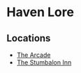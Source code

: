# Haven Lore

## Locations

* [The Arcade](https://shandy79.github.io/vessel-online/pages/the_arcade)
* [The Stumbalon Inn](https://shandy79.github.io/vessel-online/pages/the_stumbalon_inn)
